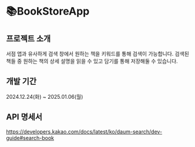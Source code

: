 # 📚BookStoreApp

## 프로젝트 소개
서점 앱과 유사하게 검색 창에서 원하는 책을 키워드를 통해 검색이 가능합니다. 검색된 책들 중 원하는 책의 상세 설명을 읽을 수 있고 담기를 통해 저장해둘 수 있습니다.

## 개발 기간
2024.12.24(화) ~ 2025.01.06(월)

## API 명세서
https://developers.kakao.com/docs/latest/ko/daum-search/dev-guide#search-book

